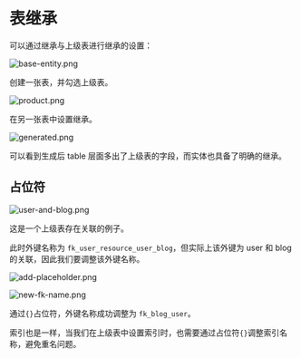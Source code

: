 # 表继承

可以通过继承与上级表进行继承的设置：

![base-entity.png](/images/table-inherit/base-entity.png)

创建一张表，并勾选上级表。

![product.png](/images/table-inherit/product.png)

在另一张表中设置继承。

![generated.png](/images/table-inherit/generated.png)

可以看到生成后 table 层面多出了上级表的字段，而实体也具备了明确的继承。

## 占位符

![user-and-blog.png](/images/table-inherit/user-and-blog.png)

这是一个上级表存在关联的例子。

此时外键名称为 `fk_user_resource_user_blog`，但实际上该外键为 user 和 blog 的关联，因此我们要调整该外键名称。

![add-placeholder.png](/images/table-inherit/add-placeholder.png)

![new-fk-name.png](/images/table-inherit/new-fk-name.png)

通过`{}`占位符，外键名称成功调整为 `fk_blog_user`。

索引也是一样，当我们在上级表中设置索引时，也需要通过占位符`{}`调整索引名称，避免重名问题。

